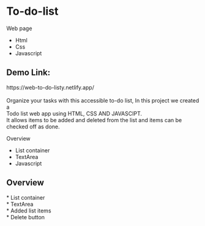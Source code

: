 # To-do-list
Web page</br>
* Html
* Css
* Javascript

<h2>Demo Link:</h2>
https://web-to-do-listy.netlify.app/
</br>
</br>
Organize your tasks with this accessible to-do list, In this project we created a</br> Todo list web app using HTML, CSS AND JAVASCIPT.</br>
It allows items to be added and deleted from the list and items can be checked off as done. 

Overview</br>
* List container
* TextArea
* Javascript


<h2>Overview</h2>
* List container</br>
* TextArea</br>
* Added list items</br>
* Delete button
